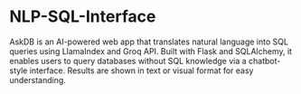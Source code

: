 # NLP-SQL-Interface
AskDB is an AI-powered web app that translates natural language into SQL queries using LlamaIndex and Groq API. Built with Flask and SQLAlchemy, it enables users to query databases without SQL knowledge via a chatbot-style interface. Results are shown in text or visual format for easy understanding.
